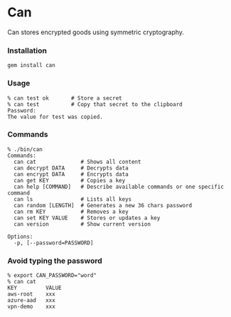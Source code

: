 # Can

Can stores encrypted goods using symmetric cryptography.


### Installation

    gem install can


### Usage

    % can test ok       # Store a secret
    % can test          # Copy that secret to the clipboard
    Password:
    The value for test was copied.


### Commands

    % ./bin/can
    Commands:
      can cat              # Shows all content
      can decrypt DATA     # Decrypts data
      can encrypt DATA     # Encrypts data
      can get KEY          # Copies a key
      can help [COMMAND]   # Describe available commands or one specific command
      can ls               # Lists all keys
      can random [LENGTH]  # Generates a new 36 chars password
      can rm KEY           # Removes a key
      can set KEY VALUE    # Stores or updates a key
      can version          # Show current version

    Options:
      -p, [--password=PASSWORD]

### Avoid typing the password

    % export CAN_PASSWORD="word"
    % can cat
    KEY         VALUE
    aws-root    xxx
    azure-aad   xxx
    vpn-demo    xxx
